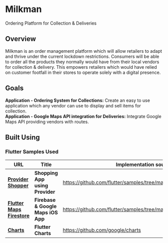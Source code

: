 # Milkman
Ordering Platform for Collection &amp; Deliveries

## Overview
Milkman is an order management platform which will allow retailers to adapt and thrive under the current lockdown restrictions. Consumers will be able to order all the products they normally would have from their local vendors for collection & delivery. This empowers retailers which would have relied on customer footfall in their stores to operate solely with a digital presence.

## Goals
**Application - Ordering System for Collections:** Create an easy to use application which any vendor can use to display and sell items for collection.<br /> 
**Application - Google Maps API integration for Deliveries:** Integrate Google Maps API providing vendors with routes.<br />

## Built Using

### Flutter Samples Used
| URL | Title | Implementation source |
| --- | ----- | --------------------- |
|[**Provider Shopper**](https://flutter.github.io/samples/provider_shopper.html) | **Shopping App using Provider** | https://github.com/flutter/samples/tree/master/provider_shopper |
|[**Flutter Maps Firestore**](https://github.com/flutter/samples/tree/master/flutter_maps_firestore) | **Firebase & Google Maps iOS App** | https://github.com/flutter/samples/tree/master/flutter_maps_firestore |
|[**Charts**](https://github.com/google/charts) | **Flutter Charts** | https://github.com/google/charts |